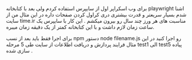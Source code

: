 برای وب اسکراپر اول از سایپرس استفاده کردم ولی بعد با کتابخانه playwright اشنا شدم
بسیار سریعتر و قدرت بیشتری دری کراول کردن صفحات داره
در این مثال من از سایت 
time.ir
مناسبت های هر ورز چند سال رو بیرون میکشم . این کار با سایپرس یک ساعت زمان لازم داشت و با این کتابخانه کمتر از یک دقیقه زمان میبره.

برای اجرا فقط باید بعد از نسب npm 
دستور
node filename.js
رو اجرا کنید
در این مثال فرایند پردازش و دریافت اطلاعات از سایت طی 5 مرحله test1 الی test5 پیاده سازی شده . 

